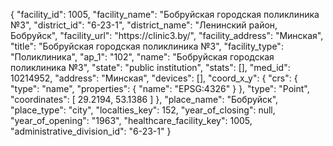 {
    "facility_id": 1005,
    "facility_name": "Бобруйская городская поликлиника №3",
    "district_id": "6-23-1",
    "district_name": "Ленинский район, Бобруйск",
    "facility_url": "https:\/\/clinic3.by\/",
    "facility_address": "Минская",
    "title": "Бобруйская городская поликлиника №3",
    "facility_type": "Поликлиника",
    "ap_1": "102",
    "name": "Бобруйская городская поликлиника №3",
    "state": "public institution",
    "stats": [],
    "med_id": 10214952,
    "address": "Минская",
    "devices": [],
    "coord_x_y": {
        "crs": {
            "type": "name",
            "properties": {
                "name": "EPSG:4326"
            }
        },
        "type": "Point",
        "coordinates": [
            29.2194,
            53.1386
        ]
    },
    "place_name": "Бобруйск",
    "place_type": "city",
    "localties_key": 152,
    "year_of_closing": null,
    "year_of_opening": "1963",
    "healthcare_facility_key": 1005,
    "administrative_division_id": "6-23-1"
}